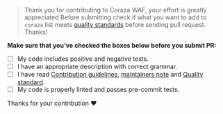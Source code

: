 > Thank you for contributing to Coraza WAF, your effort is greatly appreciated
> Before submitting check if what you want to add to `coraza` list meets [quality standards](https://github.com/lixf311/coraza/blob/master/CONTRIBUTING.md#quality-standards) before sending pull request. Thanks!

**Make sure that you've checked the boxes below before you submit PR:**

- [ ] My code includes positive and negative tests.
- [ ] I have an appropriate description with correct grammar.
- [ ] I have read [Contribution guidelines](https://github.com/lixf311/coraza/blob/master/CONTRIBUTING.md#contribution-guidelines), [maintainers note](https://github.com/lixf311/coraza/blob/master/CONTRIBUTING.md#maintainers) and [Quality standard](https://github.com/github.com/lixf311/coraza/v3sso/coraza-waf/blob/master/CONTRIBUTING.md#quality-standards).
- [ ] My code is properly linted and passes pre-commit tests.

Thanks for your contribution :heart: